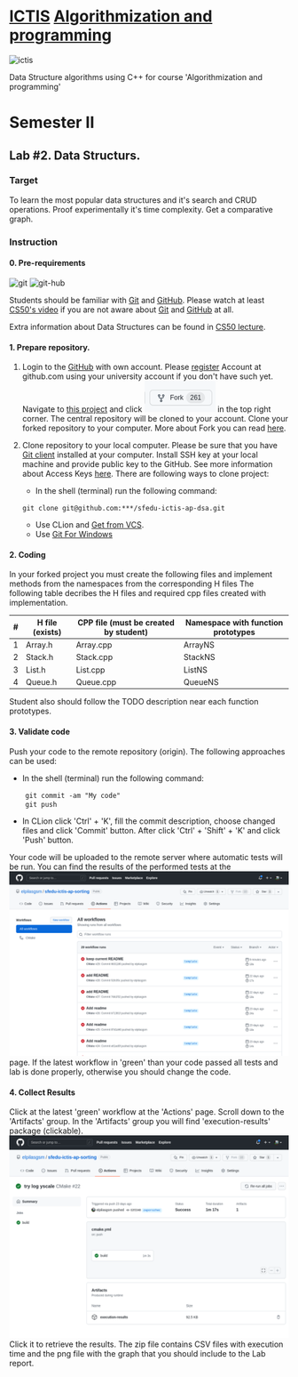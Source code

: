 # [ICTIS](http://ictis.sfedu.ru/) [Algorithmization and programming](https://teams.microsoft.com/l/team/19%3aO0HH8J1GghHXuUP-oLiJ3dZeS_cCX32opVsbXOaineI1%40thread.tacv2/conversations?groupId=ed397457-b8a1-48e0-af96-00920a873e6a&tenantId=19ba435d-e46c-436a-84f2-1b01e693e480)

<img src="http://ictis.sfedu.ru/wp-content/uploads/2021/01/%D0%BB%D0%BE%D0%B3%D0%BE.jpg" alt='ictis' height="120" />

Data Structure algorithms using C++ for course 'Algorithmization and programming'

# Semester II

## Lab #2. Data Structurs.

### Target

To learn the most popular data structures and it's search and CRUD operations. Proof experimentally it's time complexity. Get a comparative graph.

### Instruction

#### 0. Pre-requirements

<img src="https://git-scm.com/images/logo@2x.png" alt="git" height="70"/>
<img src="https://github.githubassets.com/images/modules/logos_page/GitHub-Mark.png" alt="git-hub" height="100"/>

Students should be familiar with  [Git](https://git-scm.com/) and [GitHub](https://github.com/). Please watch at
least [CS50's video](https://youtu.be/NcoBAfJ6l2Q) if you are not aware about [Git](https://git-scm.com/)
and [GitHub](https://github.com/) at all.

Extra information about Data Structures can be found in [CS50 lecture](https://www.youtube.com/watch?v=2T-A_GFuoTo).

#### 1. Prepare repository.

1. Login to the [GitHub](https://github.com/) with own account. Please [register](https://github.com/signup?ref_cta=Sign+up&ref_loc=header+logged+out&ref_page=%2F&source=header-home)
   Account at github.com using your university account if you don't have such yet. Navigate
   to [this project](https://github.com/elpilasgsm/sfedu-ictis-ap-dsa) and click ![Fork](imgs/fork-btn.png) in the top right corner. The
   central repository will be cloned to your account. Clone your forked repository to your computer.
   More about Fork you can read [here](https://docs.github.com/en/get-started/quickstart/fork-a-repo).
2. Clone repository to your local computer. Please be sure that you have [Git client](https://git-scm.com/downloads) installed at your computer. Install SSH key at your local machine and provide public key to the GitHub. See more information about Access Keys [here](https://docs.github.com/en/authentication/connecting-to-github-with-ssh/generating-a-new-ssh-key-and-adding-it-to-the-ssh-agent). There are following ways to clone project:

    - In the shell (terminal) run the following command:
    ```shell
    git clone git@github.com:***/sfedu-ictis-ap-dsa.git
    ```
    - Use CLion and [Get from VCS](https://www.jetbrains.com/help/idea/set-up-a-git-repository.html).
    - Use [Git For Windows](https://gitforwindows.org/)

#### 2. Coding

In your forked project you must create the following files and implement methods from the namespaces from the corresponding H files
The following table decribes the H files and required cpp files created with implementation.

| #   | H file (exists) | CPP file (must be created by student) | Namespace with function prototypes | 
|-----|-----------------|---------------------------------------|------------------------------------| 
| 1   | Array.h         | Array.cpp | ArrayNS |
| 2   | Stack.h         | Stack.cpp | StackNS |
| 3   | List.h          | List.cpp | ListNS |
| 4   | Queue.h         | Queue.cpp | QueueNS |

Student also should follow the TODO description near each function prototypes.

#### 3. Validate code

Push your code to the remote repository (origin). The following approaches can be used:

- In the shell (terminal) run the following command:

```shell
    git commit -am "My code"
    git push 
```
- In CLion  click 'Ctrl' + 'K', fill the commit description, choose changed files and click 'Commit' button.
  After click 'Ctrl' + 'Shift' + 'K' and click 'Push' button.

Your code will be uploaded to the remote server where automatic tests will be run.
You can find the results of the performed tests at the ![actions](./imgs/actions.png) page. If the latest workflow in 'green'
than your code passed all tests and lab is done properly, otherwise you should change the code.

#### 4. Collect Results

Click at the latest 'green' workflow at the 'Actions' page. Scroll down to the 'Artifacts' group. In the 'Artifacts' group
you will find 'execution-results' package (clickable).
![results](./imgs/results.png)
Click it to retrieve the results. The zip file contains CSV files with
execution time and the png file with the graph that you should include to the Lab report. 